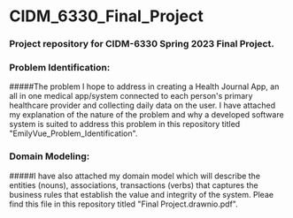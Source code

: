 # CIDM_6330_Final_Project

### Project repository for CIDM-6330 Spring 2023 Final Project. 

### Problem Identification:
#####The problem I hope to address in creating a Health Journal App, an all in one medical app/system connected to each person's primary healthcare provider and collecting daily data on the user. I have attached my explanation of the nature of the problem and why a developed software system is suited to address this problem in this repository titled "EmilyVue_Problem_Identification". 

### Domain Modeling: 
#####I have also attached my domain model which will describe the entities (nouns), associations, transactions (verbs) that captures the business rules that establish the value and integrity of the system. Pleae find this file in  this repository titled "Final Project.drawnio.pdf". 

